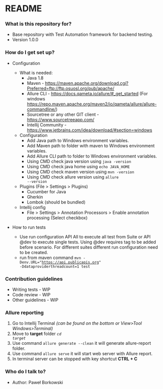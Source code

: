 # README #

### What is this repository for? ###

* Base repository with Test Automation framework for backend testing.
* Version 1.0.0

### How do I get set up? ###

* Configuration
  * What is needed:
    - Java 1.8
    - Maven - https://maven.apache.org/download.cgi?Preferred=ftp://ftp.osuosl.org/pub/apache/
    - Allure CLI - https://docs.qameta.io/allure/#_get_started (For windows https://repo.maven.apache.org/maven2/io/qameta/allure/allure-commandline/)
    - Sourcetree or any other GIT client - https://www.sourcetreeapp.com/
    - Intellij Community - https://www.jetbrains.com/idea/download/#section=windows
  * Configuration
    - Add Java path to Windows environment variables.
    - Add Maven path to folder with maven to Windows environment variables.
    - Add Allure CLI path to folder to Windows environment variables.
    - Using CMD check java version using <code>java -version</code>
    - Using CMD check java home using <code>echo JAVA_HOME</code>
    - Using CMD check maven version using <code>mvn -version</code>
    - Using CMD check allure version using <code>allure --version</code>
  * Plugins (File > Settings > Plugins)
    - Cucumber for Java
    - Gherkin
    - Lombok (should be bundled)
  * Intellij config
    - File > Settings > Annotation Processors > Enable annotation processing (Select checkbox)

* How to run tests
  * Use run configuration API All to execute all test from Suite or API @dev to execute single tests. 
    Using @dev requires tag to be added before scenario. For different suites different run configuration need to be created.
  * run from maven command <code>mvn -Denv.URL="https://api.publicapis.org" -Ddataproviderthreadcount=1 test</code>

### Contribution guidelines ###

* Writing tests - WIP
* Code review - WIP
* Other guidelines - WIP

### Allure reporting ###

1. Go to Intellij Terminal *(can be found on the bottom or View>Tool Windows>Terminal)*
2. Move to **target** folder *<code>cd target</code>*
3. Use command <code>allure generate --clean</code> it will generate allure-report folder.
4. Use command <code>allure serve</code> it will start web server with Allure report.
5. In terminal server can be stopped with key shortcut **CTRL + C**

### Who do I talk to? ###

* Author: Paweł Borkowski